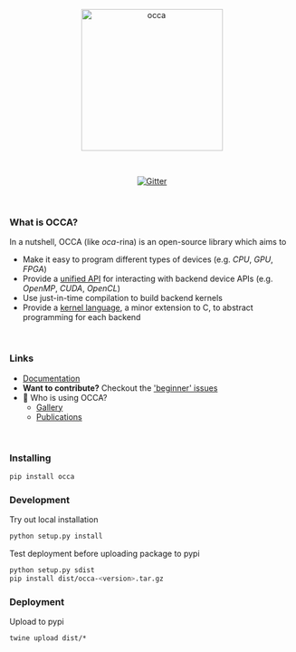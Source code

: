<p align="center">
  <a href="https://libocca.org">
    <img alt="occa" src="https://libocca.org/assets/images/logo/blue.svg" width=250>
  </a>
</p>
&nbsp;
<p align="center">
  <a href="https://gitter.im/libocca/occa?utm_source=badge&utm_medium=badge&utm_campaign=pr-badge&utm_content=badge"><img alt="Gitter" src="https://badges.gitter.im/libocca/occa.svg"></a>
</p>

&nbsp;

### What is OCCA?

In a nutshell, OCCA (like *oca*-rina) is an open-source library which aims to

- Make it easy to program different types of devices (e.g. _CPU_, _GPU_, _FPGA_)
- Provide a [unified API](https://libocca.org/#/guide/occa/introduction) for interacting with backend device APIs (e.g. _OpenMP_, _CUDA_, _OpenCL_)
- Use just-in-time compilation to build backend kernels
- Provide a [kernel language](https://libocca.org/#/guide/okl/introduction), a minor extension to C, to abstract programming for each backend

&nbsp;

### Links

- [Documentation](https://libocca.org)
- **Want to contribute?** Checkout the ['beginner' issues](https://github.com/libocca/occa/labels/beginner)
- 🌟 Who is using OCCA?
  - [Gallery](https://libocca.org/#/gallery)
  - [Publications](https://libocca.org/#/publications)

&nbsp;

### Installing

```bash
pip install occa
```

### Development

Try out local installation

```bash
python setup.py install
```

Test deployment before uploading package to pypi

```bash
python setup.py sdist
pip install dist/occa-<version>.tar.gz
```

### Deployment

Upload to pypi

```
twine upload dist/*
```
